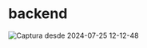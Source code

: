 # backend
<!-- 
python3 -m venv /home/USER/Documentos/Python/backend/Backend/FastAPI/venv

source /home/USER/Documentos/Python/backend/Backend/FastAPI/venv/bin/activate

which python
/home/USER/Documentos/Python/backend/Backend/FastAPI/venv/bin/python

pip install fastapi

python -m uvicorn main:app -->

![Captura desde 2024-07-25 12-12-48](https://github.com/user-attachments/assets/e6886768-7ca9-4b59-b5f7-b8dd29d51396)

